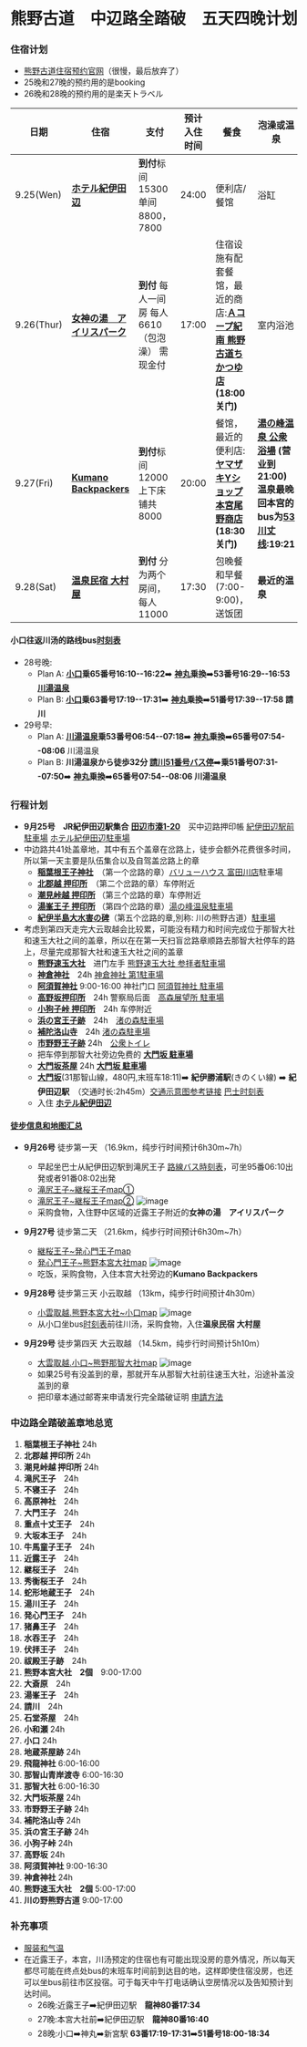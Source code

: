 # 熊野古道　中辺路全踏破　五天四晚计划

### 住宿计划 
- [熊野古道住宿预约官网](https://www.kumano-travel.com/ja/mypage)（很慢，最后放弃了）
- 25晚和27晚的预约用的是booking
- 26晚和28晚的预约用的是楽天トラベル

| 日期 | 住宿 | 支付 | 预计入住时间 | 餐食 | 泡澡或温泉 |
| --- | --- | --- | --- | --- | --- |
| 9.25(Wen) | **[ホテル紀伊田辺](https://maps.app.goo.gl/rG8FBHrtSSXUFHAM8)** | **到付**标间15300 单间8800，7800 | 24:00 | 便利店/餐馆 | 浴缸 |
| 9.26(Thur) | **[女神の湯　アイリスパーク](https://maps.app.goo.gl/MSSRWBLivvesEH2SA)** | **到付** 每人一间房 每人6610（包泡澡） 需现金付 | 17:00 | 住宿设施有配套餐馆，最近的商店:**[Ａコープ紀南 熊野古道ちかつゆ店](https://maps.app.goo.gl/6mDnB3deX6sQNGBeA)(18:00关门)** | 室内浴池 |
| 9.27(Fri) | **[Kumano Backpackers](https://maps.app.goo.gl/qz5P1g7sJXMSfsum8)** | **到付**标间12000 上下床铺共8000 | 20:00 | 餐馆，最近的便利店:**[ヤマザキYショップ本宮尾野商店](https://maps.app.goo.gl/F3hrf6LbiQPUSLSL9)(18:30关门)** | **[湯の峰温泉 公衆浴場](https://maps.app.goo.gl/AoksLPUJKHk739hR9) (营业到21:00)  温泉最晚回本宫的bus为[53川丈线](https://maps.app.goo.gl/WJN8acVN3bzodpw78):19:21** |
| 9.28(Sat) | **[温泉民宿 大村屋](https://maps.app.goo.gl/6Q6gHsARJCLuPWSK7)** | **到付** 分为两个房间，每人11000 | 17:30 | 包晚餐和早餐(7:00-9:00)，送饭团| **最近的温泉** |

#### 小口往返川汤的路线bus[时刻表](https://www2.tb-kumano.jp/en/transport/pdf/Hongu-Koguchi-Shingu-bus.pdf)
- 28号晚:
    - Plan A: **[小口](https://maps.app.goo.gl/VE9nd9gxrkV8tZcD9)乗65番号16:10--16:22**➡️ **[神丸](https://maps.app.goo.gl/XbaULd21ddiAzH2PA)乗換**➡️**53番号16:29--16:53 [川湯温泉](https://maps.app.goo.gl/dT2u3E4XjWXVjstU9)**
    - Plan B: **[小口](https://maps.app.goo.gl/VE9nd9gxrkV8tZcD9)乗63番号17:19--17:31**➡️ **[神丸](https://maps.app.goo.gl/XbaULd21ddiAzH2PA)乗換**➡️**51番号17:39--17:58 請川**
- 29号早:
    - Plan A: **[川湯温泉](https://maps.app.goo.gl/dT2u3E4XjWXVjstU9)乗53番号06:54--07:18**➡️ **[神丸](https://maps.app.goo.gl/XbaULd21ddiAzH2PA)乗換**➡️**65番号07:54--08:06** 川湯温泉
    - Plan B: **川湯温泉から徒歩32分 [請川51番号バス停](https://maps.app.goo.gl/pr7sFYS5YVrRDTEu8)**➡️**乗51番号07:31--07:50**➡️ **[神丸](https://maps.app.goo.gl/XbaULd21ddiAzH2PA)乗換**➡️**65番号07:54--08:06 川湯温泉**

### 行程计划
- **9月25号**　**JR紀伊田辺駅集合** **[田辺市湊1-20](https://maps.app.goo.gl/bHGXLAvi174t2yWg8)**　买中辺路押印帳 [紀伊田辺駅前駐車場](https://maps.app.goo.gl/3vENDwTPzEKb1BJn7) [ホテル紀伊田辺駐車場](https://maps.app.goo.gl/ARkGXgMMBmu7bh4t6) 
- 中边路共41处盖章地，其中有五个盖章在岔路上，徒步会额外花费很多时间，所以第一天主要是队伍集合以及自驾盖岔路上的章　
    - **[稲葉根王子神社](https://maps.app.goo.gl/Xb331PunCan1XVX17)**　（第一个岔路的章）[バリューハウス 富田川店](https://maps.app.goo.gl/Dj3SFpXnAG7Y7cKBA)駐車場
    - **[北郡越 押印所](https://maps.app.goo.gl/Ck6HqqUMo82RrZwS7)**　（第二个岔路的章）车停附近
    - **[潮見峠越 押印所](https://maps.app.goo.gl/sqLrfhLrRdzBKz198)** （第三个岔路的章）车停附近
    - **[湯峯王子 押印所](https://maps.app.goo.gl/nv4dyvxnK1xu5AuJ6)** （第四个岔路的章）[湯の峰温泉駐車場](https://maps.app.goo.gl/g3rgiXbb97we9ZiQA)
    - **[紀伊半島大水害の碑](https://maps.app.goo.gl/d2xspowhCxXk7hrm7)**（第五个岔路的章,別称: 川の熊野古道）[駐車場](https://maps.app.goo.gl/m5hAXnkaEueYqxnp6)
- 考虑到第四天走完大云取越会比较累，可能没有精力和时间完成位于那智大社和速玉大社之间的盖章，所以在在第一天扫盲岔路章顺路去那智大社停车的路上，尽量完成那智大社和速玉大社之间的盖章
    - **[熊野速玉大社](https://maps.app.goo.gl/rmECTqUw7Dso4aHn8)**　进门左手 [熊野速玉大社 参拝者駐車場](https://maps.app.goo.gl/pujKyPJrwgwTWTNH6)
    - **[神倉神社](https://maps.app.goo.gl/A32Ep7zF4EjvPbkt9)**　24h [神倉神社 第1駐車場](https://maps.app.goo.gl/jtN7EDZHzzZmerTs6)
    - **[阿須賀神社](https://maps.app.goo.gl/H16v25m7P6ZC2Qqs9)** 9:00-16:00 神社门口 [阿須賀神社 駐車場](https://maps.app.goo.gl/xppmbjyNDkMRnca69)
    - **[高野坂押印所](https://maps.app.goo.gl/NZaRMif5ifE1BPXn6)**　24h 警察局后面　[高森展望所 駐車場](https://maps.app.goo.gl/Fyrk1c8hDSGe2vx88)
    - **[小狗子峠 押印所](https://maps.app.goo.gl/sZWxyug1VEkN3HCf9)**　24h 车停附近
    - **[浜の宮王子跡](https://maps.app.goo.gl/3q98cACrryDFj6x76)**　24h　[渚の森駐車場](https://maps.app.goo.gl/aDhNByD5QWntXAby7)
    - **[補陀洛山寺](https://maps.app.goo.gl/8Q1MapiVzhvVmhdC9)**　24h [渚の森駐車場](https://maps.app.goo.gl/aDhNByD5QWntXAby7)
    - **[市野野王子跡](https://maps.app.goo.gl/UM7Zx2K3VbSaFYp47)** 24h　[公衆トイレ](https://maps.app.goo.gl/Qe9H9wH56kwEqWru7)
    - 把车停到那智大社旁边免费的 **[大門坂 駐車場](https://maps.app.goo.gl/1JdhYFAdCCCKcWm56)**
    - **[大門坂茶屋](https://maps.app.goo.gl/x4CUthqA5SA1aRhh6)** 24h **[大門坂 駐車場](https://maps.app.goo.gl/1JdhYFAdCCCKcWm56)**
    - **[大門坂](https://maps.app.goo.gl/begJN9w6rYpV9ZBr7)**(31那智山線，480円,末班车18:11)➡️ **紀伊勝浦駅**(きのくい線) ➡️ **紀伊田辺駅**　（交通时长:2h45m）[交通示意图参考链接](https://www.tb-kumano.jp/kumano-kodo/kodo-bustimetable/) [巴士时刻表](https://www2.tb-kumano.jp/en/transport/pdf/Nachi-Kii-Katsuura-bus.pdf)
    - 入住 **[ホテル紀伊田辺](https://maps.app.goo.gl/TwioHERFhmav1Xqa8)**

#### [徒步信息和地图汇总](https://www2.tb-kumano.jp/kumano-kodo/pdf/Kumano-Kodo-Nakahechi-Route-Maps-Complete.pdf)
- **9月26号**  徒步第一天 （16.9km，纯步行时间预计6h30m~7h）
    - 早起坐巴士从紀伊田辺駅到滝尻王子 [路線バス時刻表](https://www2.tb-kumano.jp/en/transport/pdf/Tanabe-Shirahama-to-Hongu-bus.pdf)，可坐95番06:10出発或者91番08:02出発
    - [滝尻王子~継桜王子map①](https://www2.tb-kumano.jp/kumano-kodo/pdf/Kumano-Kodo-Nakahechi-Route-Maps-Takijiri-oji-Takahara.pdf)
    - [滝尻王子~継桜王子map②](https://www2.tb-kumano.jp/kumano-kodo/pdf/Kumano-Kodo-Nakahechi-Route-Maps-Takahara-Tsugizakura-oji.pdf)
![image](https://github.com/user-attachments/assets/d482f314-a6bc-45af-8e7d-77d441dba022)
    - 采购食物，入住野中区域的近露王子附近的**女神の湯　アイリスパーク**

- **9月27号**  徒步第二天 （21.6km，纯步行时间预计6h30m~7h）
    - [継桜王子~発心門王子map](https://www2.tb-kumano.jp/kumano-kodo/pdf/Kumano-Kodo-Nakahechi-Route-Maps-Tsugizakura-oji-Hosshinmon-oji.pdf)
    - [発心門王子~熊野本宮大社map](https://www2.tb-kumano.jp/kumano-kodo/pdf/Kumano-Kodo-Nakahechi-Route-Maps-Hongu.pdf)
![image](https://github.com/user-attachments/assets/6b9efa26-46da-4751-9239-d3b7bfd66758)
    - 吃饭，采购食物，入住本宫大社旁边的**Kumano Backpackers**

- **9月28号**  徒步第三天 小云取越 （13km，纯步行时间预计4h30m）
    - [小雲取越.熊野本宮大社~小口map](http://www2.tb-kumano.jp/kumano-kodo/pdf/Kumano-Kodo-Nakahechi-Route-Maps-Kogumotori-goe.pdf)
![image](https://github.com/user-attachments/assets/8e2d9198-8835-4cb0-9822-f64792c2d843)
    - 从小口坐bus[时刻表](https://www2.tb-kumano.jp/en/transport/pdf/Hongu-Koguchi-Shingu-bus.pdf)前往川汤，采购食物，入住**温泉民宿 大村屋**

- **9月29号**  徒步第四天 大云取越 （14.5km，纯步行时间预计5h10m）
    - [大雲取越.小口~熊野那智大社map](http://www2.tb-kumano.jp/kumano-kodo/pdf/Kumano-Kodo-Nakahechi-Route-Maps-Ogumotori-goe.pdf)
![image](https://github.com/user-attachments/assets/06b7f920-ec63-4e6c-8392-8bd95ed2ef96)
    - 如果25号有没盖到的章，那就开车从那智大社前往速玉大社，沿途补盖没盖到的章
    - 把印章本通过邮寄来申请发行完全踏破证明 [申請方法](https://assets.ctfassets.net/8kohjgazu1qe/5NaZKtelNl7tgiquVaIhmx/1419a8d4bc663aff8de2f1b978c3d3f9/nakahechi_touha_shoumeisho_2022_11.pdf)

### 中边路全踏破盖章地总览
1. **稲葉根王子神社** 24h
2. **北郡越 押印所** 24h
3. **潮見峠越 押印所** 24h
4. **滝尻王子**　24h
5. **不寝王子**　24h
6. **高原神社**　24h
7. **大門王子**　24h
8. **重点十丈王子**　24h
9. **大坂本王子**　24h
10. **牛馬童子王子**　24h
11. **近露王子**　24h
12. **継桜王子**　24h
13. **秀衡桜王子**　24h
14. **蛇形地蔵王子**　24h
15. **湯川王子**　24h
16. **発心門王子**　24h
17. **猪鼻王子**　24h
18. **水吞王子**　24h
19. **伏拝王子**　24h
20. **祓殿王子跡**　24h
21. **熊野本宮大社　2個**　9:00-17:00
22. **大斎原**　24h
23. **湯峯王子**　24h
24. **請川**　24h
25. **石堂茶屋**　24h
26. **小和瀬** 24h
27. **小口** 24h
28. **地蔵茶屋跡** 24h
29. **飛龍神社** 6:00-16:00
30. **那智山青岸渡寺** 6:00-16:30 
31. **那智大社** 6:00-16:30
32. **大門坂茶屋** 24h
33. **市野野王子跡** 24h
34. **補陀洛山寺** 24h
35. **浜の宮王子跡** 24h
36. **小狗子峠** 24h 
37. **高野坂** 24h
38. **阿須賀神社** 9:00-16:30
39. **神倉神社** 24h
40. **熊野速玉大社　2個** 5:00-17:00
41. **川の野熊野古道** 9:00-17:00

### 补充事项
- [服装和气温](https://www.kumano-guesthouse.com/kumanokodo_chui_kumanohongutouristassociation.pdf)
- 在近露王子，本宫，川汤预定的住宿也有可能出现没房的意外情况，所以每天都尽可能在终点处bus的末班车时间前到达目的地，这样即使住宿没房，也还可以坐bus前往市区投宿。可于每天中午打电话确认空房情况以及告知预计到达时间。
    - 26晚:近露王子➡️紀伊田辺駅　**龍神80番17:34**
    - 27晚:本宮大社前➡️紀伊田辺駅　**龍神80番16:40**
    - 28晚:小口➡️神丸➡️新宮駅 **63番17:19-17:31**➡️**51番号18:00-18:34**
